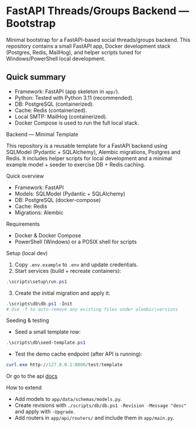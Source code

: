 # FastAPI Threads/Groups Backend — Bootstrap

Minimal bootstrap for a FastAPI-based social threads/groups backend. This repository contains a small FastAPI app, Docker development stack (Postgres, Redis, MailHog), and helper scripts tuned for Windows/PowerShell local development.

## Quick summary
- Framework: FastAPI (app skeleton in `app/`).
- Python: Tested with Python 3.11 (recommended).
- DB: PostgreSQL (containerized).
- Cache: Redis (containerized).
- Local SMTP: MailHog (containerized).
- Docker Compose is used to run the full local stack.

Backend — Minimal Template

This repository is a reusable template for a FastAPI backend using SQLModel (Pydantic + SQLAlchemy), Alembic migrations, Postgres and Redis. It includes helper scripts for local development and a minimal example model + seeder to exercise DB + Redis caching.

Quick overview
- Framework: FastAPI
- Models: SQLModel (Pydantic + SQLAlchemy)
- DB: PostgreSQL (docker-compose)
- Cache: Redis
- Migrations: Alembic

Requirements
- Docker & Docker Compose
- PowerShell (Windows) or a POSIX shell for scripts

Setup (local dev)
1. Copy `.env.example` to `.env` and update credentials.
2. Start services (build + recreate containers):

```powershell
.\scripts\setup\run.ps1
```

3. Create the initial migration and apply it:

```powershell
.\scripts\db\db.ps1 -Init
# Use -f to auto-remove any existing files under alembic\versions
```

Seeding & testing
- Seed a small template row:

```powershell
.\scripts\db\seed-template.ps1
```

- Test the demo cache endpoint (after API is running):

```powershell
curl.exe http://127.0.0.1:8000/test/template
```

Or go to the api [docs](http://localhost:8000/docs)

How to extend
- Add models to `app/data/schemas/models.py`.
- Create revisions with `./scripts/db/db.ps1 -Revision -Message "desc"` and apply with `-Upgrade`.
- Add routers in `app/api/routers/` and include them in `app/main.py`.

